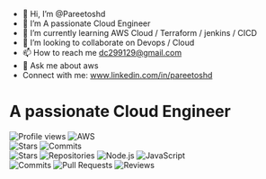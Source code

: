 - 👋 Hi, I’m @Pareetoshd
- 👀 I’m A passionate Cloud Engineer
- 🌱 I’m currently learning AWS Cloud / Terraform / jenkins / CICD
- 💞️ I’m looking to collaborate on Devops / Cloud 
- 📫 How to reach me dc299129@gmail.com 
- 💬 Ask me about aws
- Connect with me:
  www.linkedin.com/in/pareetoshd

# A passionate Cloud Engineer 
![Profile views](https://shields.io/badge/Profile%20views-134-indigo)       ![AWS](https://img.shields.io/badge/AWS-Active-orange)   
![Stars](https://img.shields.io/badge/Stars-1pt-FBCA04?style=oval-square)      ![Commits](https://img.shields.io/badge/Commits-26pt-BF5FFF?style=flat-square)         
![Stars](https://img.shields.io/badge/Stars-1pt-FBCA04?style=flat-rectangle)      ![Repositories](https://img.shields.io/badge/Repositories-8pt-00BFFF?style=flat-square)
![Node.js](https://img.shields.io/badge/Node.js-14.0.0-lilac)    ![JavaScript](https://img.shields.io/badge/JavaScript-ES6-plum)  
![Commits](https://img.shields.io/badge/Commits-27pt-BF5FFF?style=flat-square)  ![Pull Requests](https://img.shields.io/badge/Pull%20Requests-Unknown-808080?style=flat-square)
![Reviews](https://img.shields.io/badge/Reviews-Unknown-808080?style=flat-oval) 
<!---
Pareetoshd/Pareetoshd is a ✨ special ✨ repository because its `README.md` (this file) appears on your GitHub profile.
You can click the Preview link to take a look at your changes.
--->
